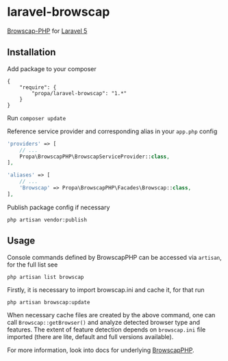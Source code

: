 # laravel-browscap

[Browscap-PHP](https://github.com/browscap/browscap-php) for [Laravel 5](http://laravel.com)

## Installation

Add package to your composer

```
{
    "require": {
        "propa/laravel-browscap": "1.*"
    }
}
``` 

Run `composer update`

Reference service provider and corresponding alias in your `app.php` config 

```php
'providers' => [
    // ...
    Propa\BrowscapPHP\BrowscapServiceProvider::class,
],
```

```php
'aliases' => [
    // ...
    'Browscap' => Propa\BrowscapPHP\Facades\Browscap::class,
],
```

Publish package config if necessary

```cli
php artisan vendor:publish
```

## Usage

Console commands defined by BrowscapPHP can be accessed via `artisan`, for the full list see

```cli
php artisan list browscap
```

Firstly, it is necessary to import browscap.ini and cache it, for that run
```cli
php artisan browscap:update
```

When necessary cache files are created by the above command, one can call `Browscap::getBrowser()` and analyze detected
browser type and features. The extent of feature detection depends on `browscap.ini` file imported (there are lite, default and full versions available).

For more information, look into docs for underlying [BrowscapPHP](https://github.com/browscap/browscap-php).
